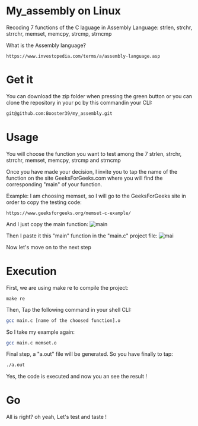 # My_assembly on Linux
Recoding 7 functions of the C laguage in Assembly Language: strlen, strchr, strrchr, memset, memcpy, strcmp, strncmp

What is the Assembly language?

```link
https://www.investopedia.com/terms/a/assembly-language.asp
```

# Get it
You can download the zip folder when pressing the green button or you can clone the repository in your pc by this commandin your CLI:

```bash
git@github.com:Booster39/my_assembly.git
```
# Usage

You will choose the function you want to test among the 7
strlen, strchr, strrchr, memset, memcpy, strcmp and strncmp

Once you have made your decision, I invite you to tap the name of the function on the site GeeksForGeeks.com where you will find the corresponding "main" of your function.

Example:
I am choosing memset, so I will go to the GeeksForGeeks site in order to copy the testing code:

```link
https://www.geeksforgeeks.org/memset-c-example/
```

And I just copy the main function:
![main](https://user-images.githubusercontent.com/84536283/177006007-c04bcf1f-df28-4500-bebd-e805ff374923.png)

Then I paste it this "main" function in the "main.c" project file:
![mai](https://user-images.githubusercontent.com/84536283/177006165-08f7b9cd-6ae5-4168-8eb9-ebea7c0c7049.png)

Now let's move on to the next step

# Execution

First, we are using make re to compile the project:

```
make re
```
Then, Tap the following command in your shell CLI:

```bash
gcc main.c [name of the choosed function].o
```

So I take my example again:

```bash
gcc main.c memset.o
```

Final step, a "a.out" file will be generated. So you have finally to tap:

```bash
./a.out
```

Yes, the code is executed and now you an see the result !

# Go
All is right? oh yeah, Let's test and taste !
